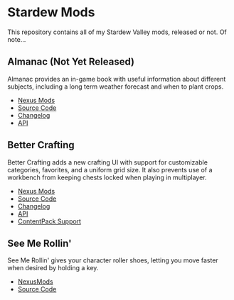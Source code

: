 # Stardew Mods

This repository contains all of my Stardew Valley mods, released or not. Of note...


## Almanac (Not Yet Released)

 Almanac provides an in-game book with useful information about different subjects,
 including a long term weather forecast and when to plant crops. 

* [Nexus Mods](https://www.nexusmods.com/stardewvalley/mods/11022)
* [Source Code](https://github.com/KhloeLeclair/StardewMods/tree/main/Almanac)
* [Changelog](https://github.com/KhloeLeclair/StardewMods/blob/main/Almanac/CHANGELOG.md)
* [API](https://github.com/KhloeLeclair/StardewMods/blob/main/Almanac/ModAPI.cs)


## Better Crafting

Better Crafting adds a new crafting UI with support for customizable categories,
favorites, and a uniform grid size. It also prevents use of a workbench from
keeping chests locked when playing in multiplayer.

* [Nexus Mods](https://www.nexusmods.com/stardewvalley/mods/11115/)
* [Source Code](https://github.com/KhloeLeclair/StardewMods/tree/main/BetterCrafting)
* [Changelog](https://github.com/KhloeLeclair/StardewMods/blob/main/BetterCrafting/CHANGELOG.md)
* [API](https://github.com/KhloeLeclair/StardewMods/blob/main/BetterCrafting/ModAPI.cs)
* [ContentPack Support](https://github.com/KhloeLeclair/StardewMods/tree/main/BetterCrafting.Example)

## See Me Rollin'

See Me Rollin' gives your character roller shoes, letting you move faster when
desired by holding a key. 

* [NexusMods](https://www.nexusmods.com/stardewvalley/mods/10976)
* [Source Code](https://github.com/KhloeLeclair/StardewMods/tree/main/SeeMeRollin)

